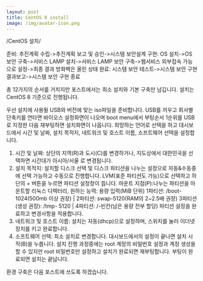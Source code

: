 ```yaml
---
layout: post
title: CentOS 8 install 
image: /img/avatar-icon.png
---
```

/CentOS 설치/

준비: 추진계획 수립->추진계획 보고 및 승인->시스템 보안설계
구현: OS 설치->OS 보안 구축->서비스 LAMP 설치->서비스 LAMP 보안 구축->웹서비스 외부접속 가능으로 설정->최종 결과 방화벽은 올린 상태
완료: 시스템 보안 테스트->시스템 보안 구현 결과보고->시스템 보안 구현 종료

총 12가지의 순서를 거치지만 포스트에서는 최소 설치와 기본 구축만 남깁니다.
설치는 CentOS 8 기준으로 진행됩니다.

우선 설치에 사용될 USB와 버전에 맞는 iso파일을 준비합니다.
USB를 끼우고 회사별 단축키를 연타면 바이오스 설정화면이 나오며 boot menu에서 부팅순서 1순위를 USB로 지정한 다음 재부팅하면 설치화면이 나옵니다.
희망하는 언어로 선택을 하고 대시보드에서 시간 및 날짜, 설치 목적지, 네트워크 및 호스트 이름, 소프트웨어 선택을 설정합니다.
1. 시간 및 날짜: 상단의 지역(R)과 도시(C)를 변경하거나, 지도상에서  대한민국을 선택하면
시간대가 아시아/서울 로 변경됩니다.
2. 설치 목적지: 설치할 디스크 선택 및 디스크 파티션을 나누는 설정으로 자동&수동중에 선택 가능하고 수동으로 진행합니다.
LVM(표준 파티션도 가능)으로 선택하고 하단의 + 버튼을 누르면 파티션 설정창이 뜹니다.
마운트 지점(P):나누는 파티션을 마운트할 리눅스 디렉터리, 원하는 능력: 용량 입력(MiB 단위)
1파티션: /boot-1024(500mb 이상 권장) | 2파티션: swap-5120(RAM의 2~2.5배 권장)
3파티션(생성 권장): /tmp- 5120 | 4파티션: /-빈칸(남은 용량 전부 할당) 
파티션 설정을 완료하고 변경사항을 적용합니다.
3. 네트워크 및 호스트 이름: 설치는 자동(dhcp)으로 설정하며, 스위치를 눌러 이더넷 장치를 키고 완료합니다.
4. 소프트웨어 선택: 최소 설치로 변경합니다.
대시보드에서의 설정이 끝나면 설치 시작(B)을 누릅니다.
설치 진행 과정중에는 root 계정의 비밀번호 설정과 계정 생성을 할 수 있지만
root 비밀번호만 설정하고 설치가 완료되면 재부팅합니다.
부팅이 완료되면 설치는 끝납니다.

환경 구축은 다음 포스트에 쓰도록 하겠습니다.
